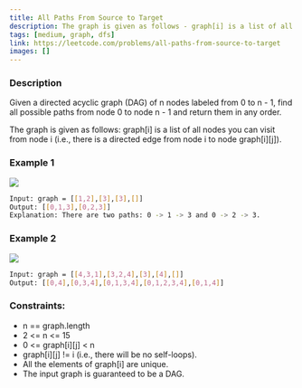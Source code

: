 ```yaml
---
title: All Paths From Source to Target
description: The graph is given as follows - graph[i] is a list of all nodes you can visit from node i (i.e., there is a directed edge from node i to node graph[i][j]).
tags: [medium, graph, dfs]
link: https://leetcode.com/problems/all-paths-from-source-to-target
images: []
---
```


### Description

Given a directed acyclic graph (DAG) of n nodes labeled from 0 to n - 1, find all possible paths from node 0 to node n - 1 and return them in any order.

The graph is given as follows: graph[i] is a list of all nodes you can visit from node i (i.e., there is a directed edge from node i to node graph[i][j]).

### Example 1

![](https://assets.leetcode.com/uploads/2020/09/28/all_1.jpg)

```bash
Input: graph = [[1,2],[3],[3],[]]
Output: [[0,1,3],[0,2,3]]
Explanation: There are two paths: 0 -> 1 -> 3 and 0 -> 2 -> 3.
```

### Example 2

![](https://assets.leetcode.com/uploads/2020/09/28/all_2.jpg)

```bash
Input: graph = [[4,3,1],[3,2,4],[3],[4],[]]
Output: [[0,4],[0,3,4],[0,1,3,4],[0,1,2,3,4],[0,1,4]]
```

### Constraints:

- n == graph.length
- 2 <= n <= 15
- 0 <= graph[i][j] < n
- graph[i][j] != i (i.e., there will be no self-loops).
- All the elements of graph[i] are unique.
- The input graph is guaranteed to be a DAG.

